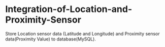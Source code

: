 # Integration-of-Location-and-Proximity-Sensor
Store Location sensor data (Latitude and Longitude) and Proximity sensor data(Proximity Value) to database(MySQL).
